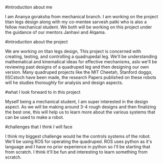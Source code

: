 #introduction about me

I am Ananya goraksha from mechanical branch. I am working on the project titan legs design along with my co-mentee sarvesh patki who is also a fellow mechanical student. We both will be working on this project under the guidance of our mentors Janhavi and Alqama. 

#introduction about the project

We are working on titan legs design, This project is concerned with creating, testing, and controlling a quadrupedal leg. We'll be understanding mathematical and kinematical ideas for effective mechanisms, aslo we'll be reviewing past designs of a quadruped leg and then designing our own version. Many quadruped projects like the MIT Cheetah, Stanford doggo, IISCstoch have been made, the research Papers published on these robots will he studies thoroughly for analysis and design aspects. 

#what I look forward to in this project

Myself being a mechanical student, I am super interested in the design aspect. As we will be making around 3-4 rough designs and then finalizing the best one, this will help us to learn more about the various systems that can be used to make a robot. 

#challenges that I think I will face

I think my biggest challenge would he the controls systems of the robot. We'll be using ROS for operating the quadruped. ROS uses python as it's language and I have no prior experience in python so I'll be starting that from scratch. I think it'll be fun and interesting to learn something from scratch.
